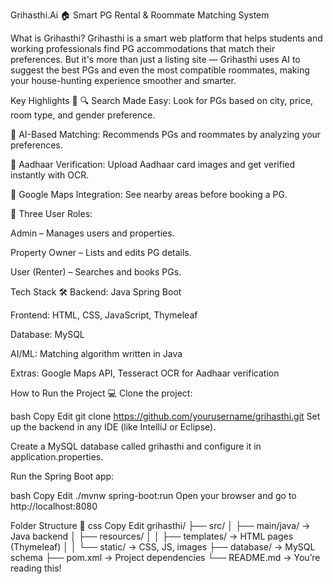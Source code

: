 Grihasthi.Ai 🏠
Smart PG Rental & Roommate Matching System

What is Grihasthi?
Grihasthi is a smart web platform that helps students and working professionals find PG accommodations that match their preferences. But it's more than just a listing site — Grihasthi uses AI to suggest the best PGs and even the most compatible roommates, making your house-hunting experience smoother and smarter.

Key Highlights 🚀
🔍 Search Made Easy: Look for PGs based on city, price, room type, and gender preference.

🧠 AI-Based Matching: Recommends PGs and roommates by analyzing your preferences.

🪪 Aadhaar Verification: Upload Aadhaar card images and get verified instantly with OCR.

📍 Google Maps Integration: See nearby areas before booking a PG.

👥 Three User Roles:

Admin – Manages users and properties.

Property Owner – Lists and edits PG details.

User (Renter) – Searches and books PGs.

Tech Stack 🛠️
Backend: Java Spring Boot

Frontend: HTML, CSS, JavaScript, Thymeleaf

Database: MySQL

AI/ML: Matching algorithm written in Java

Extras: Google Maps API, Tesseract OCR for Aadhaar verification

How to Run the Project 💻
Clone the project:

bash
Copy
Edit
git clone https://github.com/yourusername/grihasthi.git
Set up the backend in any IDE (like IntelliJ or Eclipse).

Create a MySQL database called grihasthi and configure it in application.properties.

Run the Spring Boot app:

bash
Copy
Edit
./mvnw spring-boot:run
Open your browser and go to http://localhost:8080

Folder Structure 📂
css
Copy
Edit
grihasthi/
├── src/
│   ├── main/java/        → Java backend
│   ├── resources/
│   │   ├── templates/    → HTML pages (Thymeleaf)
│   │   └── static/       → CSS, JS, images
├── database/             → MySQL schema
├── pom.xml               → Project dependencies
└── README.md             → You’re reading this!
 
